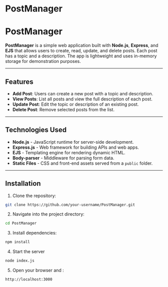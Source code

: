 # PostManager
# PostManager

**PostManager** is a simple web application built with **Node.js**, **Express**, and **EJS** that allows users to create, read, update, and delete posts. Each post has a topic and a description. The app is lightweight and uses in-memory storage for demonstration purposes.

---

## Features

- **Add Post**: Users can create a new post with a topic and description.
- **View Posts**: List all posts and view the full description of each post.
- **Update Post**: Edit the topic or description of an existing post.
- **Delete Post**: Remove selected posts from the list.

---

## Technologies Used

- **Node.js** - JavaScript runtime for server-side development.
- **Express.js** - Web framework for building APIs and web apps.
- **EJS** - Templating engine for rendering dynamic HTML.
- **Body-parser** - Middleware for parsing form data.
- **Static Files** - CSS and front-end assets served from a `public` folder.

---

## Installation

1. Clone the repository:

```bash
git clone https://github.com/your-username/PostManager.git
```
2. Navigate into the project directory:

```bash
cd PostManager
```
3. Install dependencies:

```bash
npm install
```
4. Start the server

```bash
node index.js
```
5. Open your browser and :

```bash
http://localhost:3000
```

